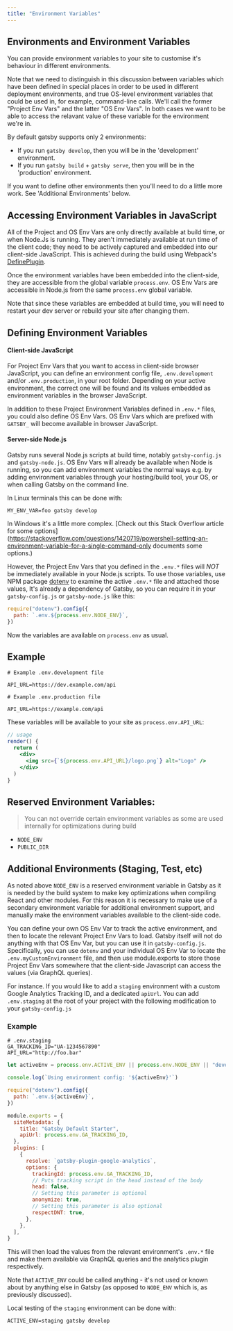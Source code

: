 ```yaml
---
title: "Environment Variables"
---
```


## Environments and Environment Variables

You can provide environment variables to your site to customise it's behaviour in different environments.

Note that we need to distinguish in this discussion between variables which have been defined in
special places in order to be used in different deployment environments, and true OS-level
environment variables that could be used in, for example, command-line calls.
We'll call the former "Project Env Vars" and the latter "OS Env Vars".
In both cases we want to be able to access the relavant value of these variable for the environment
we're in.

By default gatsby supports only 2 environments:

- If you run `gatsby develop`, then you will be in the 'development' environment.
- If you run `gatsby build` + `gatsby serve`, then you will be in the 'production' environment.

If you want to define other environments then you'll need to do a little more work. See 'Additional Environments' below.

## Accessing Environment Variables in JavaScript

All of the Project and OS Env Vars are only directly available at build time, or
when Node.Js is running. They aren't immediately available at run time of the client code; they
need to be actively captured and embedded into our client-side JavaScript.
This is achieved during the build using Webpack's [DefinePlugin](https://webpack.js.org/plugins/define-plugin/).

Once the environment variables have been embedded into the client-side, they are accessible from the
global variable `process.env`.
OS Env Vars are accessible in Node.js from the same `process.env` global variable.

Note that since these variables are embedded at build time, you will need to restart your dev server
or rebuild your site after changing them.

## Defining Environment Variables

#### Client-side JavaScript

For Project Env Vars that you want to access in client-side browser JavaScript, you can define
an environment config file, `.env.development` and/or `.env.production`, in your root folder.
Depending on your active environment, the correct one will be found and its values embedded as environment variables in the
browser JavaScript.

In addition to these Project Environment Variables defined in `.env.*` files, you could also define
OS Env Vars. OS Env Vars which are prefixed with `GATSBY_` will become available in
browser JavaScript.

#### Server-side Node.js

Gatsby runs several Node.js scripts at build time, notably `gatsby-config.js` and `gatsby-node.js`.
OS Env Vars will already be available when Node is running, so you can add environment variables the
normal ways e.g. by adding environment variables through your hosting/build tool, your OS, or when
calling Gatsby on the command line.

In Linux terminals this can be done with:

```
MY_ENV_VAR=foo gatsby develop
```

In Windows it's a little more complex. [Check out this Stack Overflow article for some options](https://stackoverflow.com/questions/1420719/powershell-setting-an-environment-variable-for-a-single-command-only documents some options.)

However, the Project Env Vars that you defined in the `.env.*` files will _NOT_ be immediately available
in your Node.js scripts. To use those variables, use NPM package [dotenv](https://www.npmjs.com/package/dotenv) to
examine the active `.env.*` file and attached those values,
It's already a dependency of Gatsby, so you can require it in your `gatsby-config.js` or `gatsby-node.js` like this:

```javascript:title=gatsby-config.js
require("dotenv").config({
  path: `.env.${process.env.NODE_ENV}`,
})
```

Now the variables are available on `process.env` as usual.

## Example

```shell
# Example .env.development file

API_URL=https://dev.example.com/api
```

```shell
# Example .env.production file

API_URL=https://example.com/api
```

These variables will be available to your site as `process.env.API_URL`:

```jsx
// usage
render() {
  return (
    <div>
      <img src={`${process.env.API_URL}/logo.png`} alt="Logo" />
    </div>
  )
}
```

## Reserved Environment Variables:

> You can not override certain environment variables as some are used internally
> for optimizations during build

- `NODE_ENV`
- `PUBLIC_DIR`

## Additional Environments (Staging, Test, etc)

As noted above `NODE_ENV` is a reserved environment variable in Gatsby as it is needed by the build system to make key optimizations when compiling React and other modules. For this reason it is necessary to make use of a secondary environment variable for additional environment support, and manually make the environment variables available to the client-side code.

You can define your own OS Env Var to track the active environment, and then to locate the relevant Project Env Vars to load. Gatsby itself will not do anything with that OS Env Var, but you can use it in `gatsby-config.js`.
Specifically, you can use `dotenv` and your individual OS Env Var to locate the `.env.myCustomEnvironment` file, and then use module.exports to store those Project Env Vars somewhere that the client-side Javascript can access the values (via GraphQL queries).

For instance. If you would like to add a `staging` environment with a custom Google Analytics Tracking ID, and a dedicated `apiUrl`. You can add `.env.staging` at the root of your project with the following modification to your `gatsby-config.js`

### Example

```shell
# .env.staging
GA_TRACKING_ID="UA-1234567890"
API_URL="http://foo.bar"
```

```javascript:title=gatsby-config.js
let activeEnv = process.env.ACTIVE_ENV || process.env.NODE_ENV || "development"

console.log(`Using environment config: '${activeEnv}'`)

require("dotenv").config({
  path: `.env.${activeEnv}`,
})

module.exports = {
  siteMetadata: {
    title: "Gatsby Default Starter",
    apiUrl: process.env.GA_TRACKING_ID,
  },
  plugins: [
    {
      resolve: `gatsby-plugin-google-analytics`,
      options: {
        trackingId: process.env.GA_TRACKING_ID,
        // Puts tracking script in the head instead of the body
        head: false,
        // Setting this parameter is optional
        anonymize: true,
        // Setting this parameter is also optional
        respectDNT: true,
      },
    },
  ],
}
```

This will then load the values from the relevant environment's `.env.*` file and make them available via GraphQL queries and the analytics plugin respectively.

Note that `ACTIVE_ENV` could be called anything - it's not used or known about by anything else in Gatsby (as opposed to `NODE_ENV` which is, as previously discussed).

Local testing of the `staging` environment can be done with:

```
ACTIVE_ENV=staging gatsby develop
```
